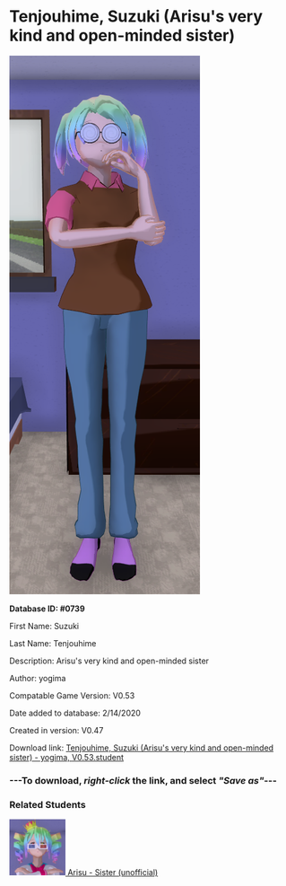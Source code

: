 # Tenjouhime, Suzuki (Arisu's very kind and open-minded sister)

<img src="../../Files/Images/Tenjouhime, Suzuki (Arisu's very kind and open-minded sister).png" title="Tenjouhime, Suzuki (Arisu's very kind and open-minded sister) - yogima, V0.53">

**Database ID: #0739**

First Name: Suzuki

Last Name: Tenjouhime

Description: Arisu's very kind and open-minded sister

Author: yogima

Compatable Game Version: V0.53

Date added to database: 2/14/2020

Created in version: V0.47

Download link: <a href="https://raw.githubusercontent.com/Arbiter1223/Daigaku-Gurashi-Custom-Students/master/Files/Student%20Files/Tenjouhime%2C%20Suzuki%20(Arisu's%20very%20kind%20and%20open-minded%20sister)%20-%20yogima%2C%20V0.53.student">Tenjouhime, Suzuki (Arisu's very kind and open-minded sister) - yogima, V0.53.student</a>

### ---**To download, _right-click_ the link, and select _"Save as"_**---

### Related Students

<a href="Tenjouhime, Arisu (A very negative bully).md"><img src="../../Files/Thumbs/Tenjouhime, Arisu (A very negative bully).png" height="100" width="100" title="Tenjouhime, Arisu (A very negative bully) - YamiToast, V0.53"></a><a href="Tenjouhime, Arisu (A very negative bully).md"> Arisu - Sister (unofficial)</a>

